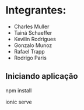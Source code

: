 # Integrantes:
* Charles Muller
* Tainá Schaeffer
* Kevilin Rodrigues
* Gonzalo Munoz
* Rafael Trapp
* Rodrigo Paris

## Iniciando aplicação
npm install

ionic serve
